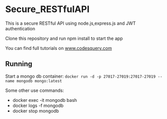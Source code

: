 # Secure_RESTfulAPI
This is a secure RESTful API using node.js,express.js and JWT authentication

Clone this repository and run npm install to start the app

You can find full tutorials on www.codesquery.com


## Running

Start a mongo db container:
`docker run -d -p 27017-27019:27017-27019 --name mongodb mongo:latest`


Some other use commands:

- docker exec -it mongodb bash
- docker logs -f mongodb
- docker stop mongodb
